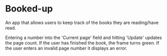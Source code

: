 # Booked-up

An app that allows users to keep track of the books they are reading/have read.

Entering a number into the 'Current page' field and hitting 'Update' updates the page count.
If the user has finished the book, the frame turns green.
If the user enters an invalid page number it displays an error.
